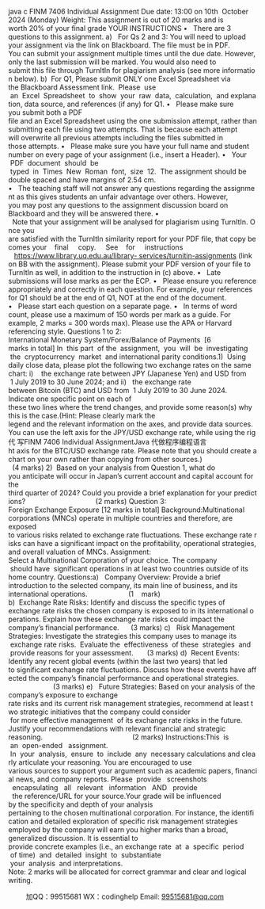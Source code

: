 java c
FINM 7406 Individual Assignment
Due date: 13:00 on 10th  October 2024 (Monday)
Weight: This assignment is out of 20 marks and is worth 20% of your final grade
YOUR INSTRUCTIONS
•   There are 3 questions to this assignment.
a)   For Qs 2 and 3: You will need to upload your assignment via the link on Blackboard. The file must be in PDF. You can submit your assignment multiple times until the due date. However, only the last submission will be marked. You would also need to submit this file through TurnItIn for plagiarism analysis (see more information below).
b)  For Q1, Please submit ONLY one Excel Spreadsheet via the Blackboard Assessment link.  Please  use  an  Excel  Spreadsheet  to  show  your  raw  data,  calculation,  and explanation, data source, and references (if any) for Q1.
•   Please make sure you submit both a PDF file and an Excel Spreadsheet using the one submission attempt, rather than submitting each file using two attempts. That is because each attempt will overwrite all previous attempts including the files submitted in those attempts.
•   Please make sure you have your full name and student number on every page of your assignment (i.e., insert a Header).
•   Your  PDF  document  should  be  typed  in  Times  New  Roman  font,  size  12.  The assignment should be double spaced and have margins of 2.54 cm.
•   The teaching staff will not answer any questions regarding the assignment as this gives students an unfair advantage over others. However, you may post any questions to the assignment discussion board on Blackboard and they will be answered there.
•   Note that your assignment will be analysed for plagiarism using TurnItIn. Once you are satisfied with the TurnItIn similarity report for your PDF file, that copy becomes your    final     copy.     See    for     instructions    https://www.library.uq.edu.au/library- services/turnitin-assignments (link on BB with the assignment). Please submit your PDF version of your file to TurnItIn as well, in addition to the instruction in (c) above.
•   Late submissions will lose marks as per the ECP.
•   Please ensure you reference appropriately and correctly in each question. For example, your references for Q1 should be at the end of Q1, NOT at the end of the document.
•   Please start each question on a separate page.
•   In terms of word count, please use a maximum of 150 words per mark as a guide. For example, 2 marks = 300 words max). Please use the APA or Harvard referencing style.
Questions 1 to 2: International Monetary System/Forex/Balance of Payments  [6 marks in total]
In  this part  of the  assignment,  you  will  be  investigating  the  cryptocurrency  market  and international parity conditions.1)  Using daily close data, please plot the following two exchange rates on the same chart:
i)    the exchange rate between JPY (Japanese Yen) and USD from  1 July 2019 to 30 June 2024; and
ii)   the exchange rate between Bitcoin (BTC) and USD from  1 July 2019 to 30 June 2024.
Indicate one specific point on each of these two lines where the trend changes, and provide some reason(s) why this is the case.(Hint: Please clearly mark the legend and the relevant information on the axes, and provide data sources. You can use the left axis for the JPY/USD exchange rate, while using the rig代 写FINM 7406 Individual AssignmentJava
代做程序编程语言ht axis for the BTC/USD exchange rate. Please note that you should create a chart on your own rather than copying from other sources.)              (4 marks)
2)  Based on your analysis from Question 1, what do you anticipate will occur in Japan’s current account and capital account for the third quarter of 2024? Could you provide a brief explanation for your predictions?                                    (2 marks)
Question 3: Foreign Exchange Exposure [12 marks in total]
Background:Multinational corporations (MNCs) operate in multiple countries and therefore, are exposed to various risks related to exchange rate fluctuations. These exchange rate risks can have a significant impact on the profitability, operational strategies, and overall valuation of MNCs.
Assignment:
Select a Multinational Corporation of your choice. The company  should have  significant operations in at least two countries outside of its home country.
Questions:a)   Company Overview: Provide a brief introduction to the selected company, its main line of business, and its international operations.                     (1    mark)
b)  Exchange Rate Risks: Identify and discuss the specific types of exchange rate risks the chosen company is exposed to in its international operations. Explain how these exchange rate risks could impact the company’s financial performance.      (3 marks)
c)   Risk Management Strategies: Investigate the strategies this company uses to manage its  exchange rate risks.  Evaluate the  effectiveness  of these  strategies  and  provide reasons for your assessment.       (3 marks)
d)  Recent Events: Identify any recent global events (within the last two years) that led to significant exchange rate fluctuations. Discuss how these events have affected the company’s financial performance and operational strategies.                        (3 marks)
e)   Future Strategies: Based on your analysis of the company’s exposure to exchange rate risks and its current risk management strategies, recommend at least two strategic initiatives that the company could consider  for more effective management  of its exchange rate risks in the future. Justify your recommendations with relevant financial and strategic reasoning.                                              (2 marks)
Instructions:This  is  an  open-ended   assignment.  In  your  analysis,  ensure  to  include  any  necessary calculations and clearly articulate your reasoning. You are encouraged to use various sources to support your argument such as academic papers, financial news, and company reports. Please  provide   screenshots   encapsulating   all   relevant   information   AND   provide   the reference/URL for your source.Your grade will be influenced by the specificity and depth of your analysis pertaining to the chosen multinational corporation. For instance, the identification and detailed exploration of specific risk management strategies employed by the company will earn you higher marks than a broad, generalized discussion. It is essential to provide concrete examples (i.e., an exchange rate  at  a  specific  period  of time)  and  detailed  insight  to  substantiate  your  analysis  and interpretations.
Note: 2 marks will be allocated for correct grammar and clear and logical writing.

         
加QQ：99515681  WX：codinghelp  Email: 99515681@qq.com
